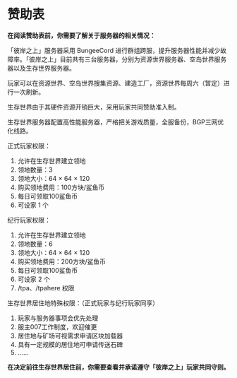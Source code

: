# 赞助表

**在阅读赞助表前，你需要了解关于服务器的相关情况：**

「彼岸之上」服务器采用 BungeeCord 进行群组跨服，提升服务器性能并减少故障率。「彼岸之上」目前共有三台服务器，分别为资源世界服务器、空岛世界服务器以及生存世界服务器。

玩家可以在资源世界、空岛世界搜集资源、建造工厂，资源世界每周六（暂定）进行一次刷新。

生存世界由于其硬件资源开销巨大，采用玩家共同赞助准入制。

生存世界服务器配置高性能服务器，严格把关游戏质量，全服备份，BGP三网优化线路。

正式玩家权限：

1. 允许在生存世界建立领地
2. 领地数量：3
3. 领地大小：64 × 64 × 120
4. 购买领地费用：100方块/鲨鱼币
5. 每日可领取100鲨鱼币
6. 可设家 1 个

纪行玩家权限：

1. 允许在生存世界建立领地
2. 领地数量：6
3. 领地大小：64 × 64 × 120
4. 购买领地费用：200方块/鲨鱼币
5. 每日可领取100鲨鱼币
6. 可设家 2 个
7. /tpa、/tpahere 权限

生存世界居住地特殊权限：（正式玩家与纪行玩家同享）

1. 玩家与服务器事项会优先处理
2. 服主007工作制度，欢迎催更
3. 居住地与矿场可视需求申请区块加载器
4. 具有一定规模的居住地可申请传送石碑
5. ......

**在决定前往生存世界居住前，你需要查看并承诺遵守「彼岸之上」玩家共同守则。**
